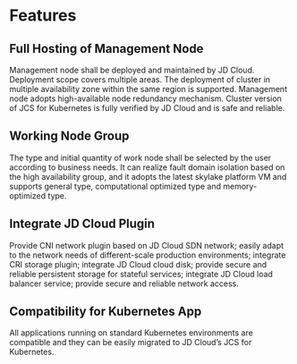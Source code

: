 

# Features

## Full Hosting of Management Node

Management node shall be deployed and maintained by JD Cloud. Deployment scope covers multiple areas. The deployment of cluster in multiple availability zone within the same region is supported. Management node adopts high-available node redundancy mechanism. Cluster version of JCS for Kubernetes is fully verified by JD Cloud and is safe and reliable.

## Working Node Group

The type and initial quantity of work node shall be selected by the user according to business needs. It can realize fault domain isolation based on the high availability group, and it adopts the latest skylake platform VM and supports general type, computational optimized type and memory-optimized type.

## Integrate JD Cloud Plugin

Provide CNI network plugin based on JD Cloud SDN network; easily adapt to the network needs of different-scale production environments; integrate CRI storage plugin; integrate JD Cloud cloud disk; provide secure and reliable persistent storage for stateful services; integrate JD Cloud load balancer service; provide secure and reliable network access.

## Compatibility for Kubernetes App

All applications running on standard Kubernetes environments are compatible and they can be easily migrated to JD Cloud’s JCS for Kubernetes.
